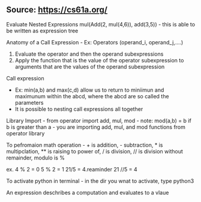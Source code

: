 ## Source: https://cs61a.org/

Evaluate Nested Expressions
    mul(Add(2, mul(4,6)), add(3,5))
        - this is able to be written as expression tree

Anatomy of a Call Expression
    - Ex: Operators (operand_i, operand_j,....)
1. Evaluate the operator and then the operand subexpressions
2. Apply the function that is the value of the operator subexpression to arguments that are the values of the operand subexpression


Call expression
  - Ex: min(a,b) and max(c,d) allow us to return to miniimun and maximunum within the abcd, where the abcd are so called the parameters
  - It is possible to nesting call expressions all together

Library Import
    - from operator import add, mul, mod
      - note: mod(a,b) = b if b is greater than a
    - you are importing add, mul, and mod functions from operator library

To pefromaion math operation
    -  + is addition, - subtraction, * is multipclation, ** is raising to power of, / is division, // is division without remainder, modulo is %

ex.
4 % 2 = 0
5 % 2 = 1
21/5 = 4.reaminder
21 //5 = 4

To activate python in terminal
    - in the dir you wnat to activate, type python3

An expression deschribes a computation and evaluates to a vlaue


